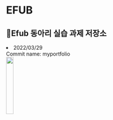 # EFUB
## 👦Efub 동아리 실습 과제 저장소
<p style="align: center">
<li>2022/03/29<br> Commit name: myportfolio</li>
  <img src="https://user-images.githubusercontent.com/80975932/160634792-b2bcfa2a-ec97-431d-9f96-1859604cdf91.PNG" width=20% height= 20%>
</p>
